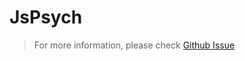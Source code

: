 # JsPsych <!-- {docsify-ignore-all} -->

> For more information, please check [Github Issue](https://github.com/jspsych/jsPsych/issues)

